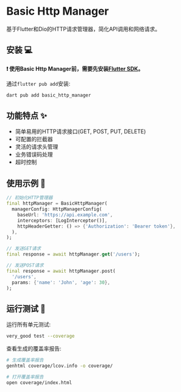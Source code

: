 # Basic Http Manager


基于Flutter和Dio的HTTP请求管理器，简化API调用和网络请求。

## 安装 💻

**❗ 使用Basic Http Manager前，需要先安装[Flutter SDK][flutter_install_link]。**

通过`flutter pub add`安装:

```sh
dart pub add basic_http_manager
```

## 功能特点 ✨

- 简单易用的HTTP请求接口(GET, POST, PUT, DELETE)
- 可配置的拦截器
- 灵活的请求头管理
- 业务错误码处理
- 超时控制

## 使用示例 📝

```dart
// 初始化HTTP管理器
final httpManager = BasicHttpManager(
  managerConfig: HttpManagerConfig(
    baseUrl: 'https://api.example.com',
    interceptors: [LogInterceptor()],
    httpHeaderGetter: () => {'Authorization': 'Bearer token'},
  ),
);

// 发送GET请求
final response = await httpManager.get('/users');

// 发送POST请求
final response = await httpManager.post(
  '/users',
  params: {'name': 'John', 'age': 30},
);
```

## 运行测试 🧪

运行所有单元测试:

```sh
very_good test --coverage
```

查看生成的覆盖率报告:

```sh
# 生成覆盖率报告
genhtml coverage/lcov.info -o coverage/

# 打开覆盖率报告
open coverage/index.html
```

[flutter_install_link]: https://docs.flutter.dev/get-started/install
